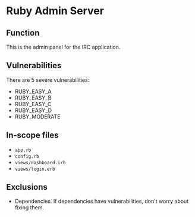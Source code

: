 # Ruby Admin Server

## Function
This is the admin panel for the IRC application.

## Vulnerabilities
There are 5 severe vulnerabilities:
- RUBY_EASY_A
- RUBY_EASY_B
- RUBY_EASY_C
- RUBY_EASY_D
- RUBY_MODERATE

## In-scope files
- `app.rb`
- `config.rb`
- `views/dashboard.irb`
- `views/login.erb`

## Exclusions
- Dependencies. If dependencies have vulnerabilities, don't worry about fixing them.